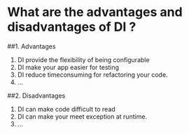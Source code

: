# What are the advantages and disadvantages of DI ?

##1. Advantages

1. DI provide the flexibility of being configurable
2. DI make your app easier for testing
3. DI reduce timeconsuming for refactoring your code.
4. ...

##2. Disadvantages

1. DI can make code difficult to read
2. DI can make your meet exception at runtime.
3. ...
